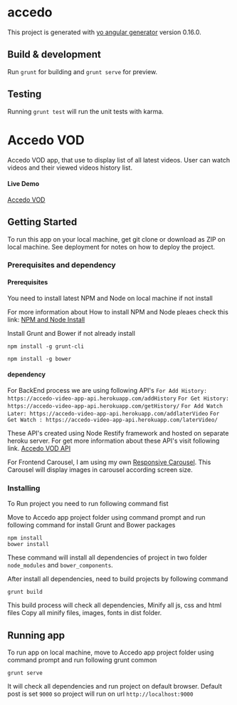 # accedo

This project is generated with [yo angular generator](https://github.com/yeoman/generator-angular)
version 0.16.0.

## Build & development

Run `grunt` for building and `grunt serve` for preview.

## Testing

Running `grunt test` will run the unit tests with karma.





# Accedo VOD

Accedo VOD app, that use to display list of all latest videos. User can watch videos and their viewed videos history list.

#### Live Demo
[Accedo VOD](https://accedo-video-app-fe.herokuapp.com/#/)

## Getting Started

To run this app on your local machine, get git clone or download as ZIP on local machine.
See deployment for notes on how to deploy the project.

### Prerequisites and dependency

#### Prerequisites
You need to install latest NPM and Node on local machine if not install 

For more information about How to install NPM and Node pleaes check this link:
[NPM and Node Install](http://blog.teamtreehouse.com/install-node-js-npm-windows)

Install Grunt and Bower if not already install
```
npm install -g grunt-cli
```

```
npm install -g bower
```

#### dependency
For BackEnd process we are using following API's
`For Add History: https://accedo-video-app-api.herokuapp.com/addHistory`
`For Get History: https://accedo-video-app-api.herokuapp.com/getHistory/`
`For Add Watch Later: https://accedo-video-app-api.herokuapp.com/addlaterVideo`
`For Get Watch : https://accedo-video-app-api.herokuapp.com/laterVideo/`

These API's created using Node Restify framework and hosted on separate heroku server.
For get more information about these API's visit following link.
[Accedo VOD API](https://github.com/sanjayV/accedoapp-video-api)

For Frontend Carousel, I am using my own [Responsive Carousel](https://github.com/sanjayV/responsive_carousel).
This Carousel will display images in carousel according screen size.

### Installing

To Run project you need to run following command fist

Move to Accedo app project folder using command prompt and run following command for install Grunt and Bower packages 
```
npm install
bower install
```
These command will install all dependencies of project in two folder `node_modules` and `bower_components`.

After install all dependencies, need to build projects by following command

```
grunt build
```
This build process will check all dependencies, Minify all js, css and html files
Copy all minify files, images, fonts in dist folder.

## Running app

To run app on local machine, move to Accedo app project folder using command prompt and run following grunt common 

```
grunt serve
```

It will check all dependencies and run project on default browser.
Default post is set `9000` so project will run on url `http://localhost:9000`
